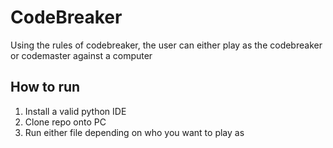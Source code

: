 # CodeBreaker
Using the rules of codebreaker, the user can either play as the codebreaker or codemaster against a computer

## How to run 
1. Install a valid python IDE
2. Clone repo onto PC
3. Run either file depending on who you want to play as

